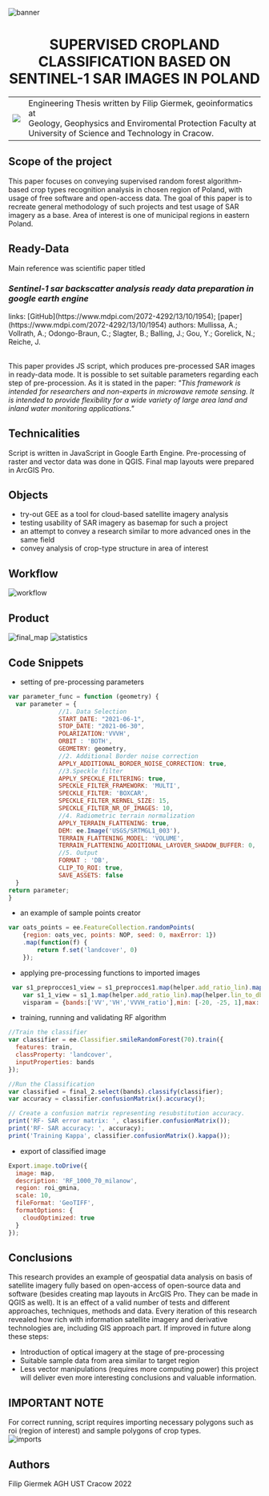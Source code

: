 
![banner](img/baner.png)


<h1 align="center"> SUPERVISED CROPLAND CLASSIFICATION BASED ON SENTINEL-1 SAR IMAGES IN POLAND </h1>

<table>
  <tr>
      <td><img src="img/agh_wggios.png"</img>
    <td> Engineering Thesis written by Filip Giermek, geoinformatics at </br>Geology, Geophysics and Enviromental Protection Faculty at University of Science and Technology in Cracow. </td>
  </tr>
</table> 

## Scope of the project
This paper focuses on conveying supervised random forest algorithm-based crop types recognition analysis in
chosen region of Poland, with usage of free software and open-access data. The goal of this paper is to recreate
general methodology of such projects and test usage of SAR imagery as a base. Area of interest is one of municipal
regions in eastern Poland.

## Ready-Data
Main reference was scientific paper titled
<h3> <strong><em>Sentinel-1 sar backscatter analysis ready data preparation in google earth engine</strong></em> </h3>
links: [GitHub](https://www.mdpi.com/2072-4292/13/10/1954); [paper](https://www.mdpi.com/2072-4292/13/10/1954)
authors: Mullissa, A.; Vollrath, A.; Odongo-Braun, C.; Slagter, B.; Balling, J.; Gou, Y.; Gorelick, N.; Reiche, J. </br></br>

<p> This paper provides JS script, which produces pre-processed SAR images in ready-data mode. It is possible to set suitable parameters regarding each step of pre-procession. As it is stated in the paper: <em> "This framework is intended for researchers and non-experts in microwave remote sensing. It is intended to provide flexibility for a wide variety of large area land and inland water monitoring applications." </em> </p>

## Technicalities
Script is written in JavaScript in Google Earth Engine. Pre-processing of raster and vector data was done in QGIS. Final map layouts were prepared in ArcGIS Pro.

## Objects
- try-out GEE as a tool for cloud-based satellite imagery analysis
- testing usability of SAR imagery as basemap for such a project
- an attempt to convey a research similar to more advanced ones in the same field
- convey analysis of crop-type structure in area of interest

## Workflow

![workflow](img/wf.jpeg)

## Product

![final_map](img/classified_final.png)
![statistics](img/stats.png)

## Code Snippets
- setting of pre-processing parameters
```js
var parameter_func = function (geometry) {
  var parameter = { 
              //1. Data Selection
              START_DATE: "2021-06-1",
              STOP_DATE: "2021-06-30",
              POLARIZATION:'VVVH',
              ORBIT : 'BOTH',
              GEOMETRY: geometry,
              //2. Additional Border noise correction
              APPLY_ADDITIONAL_BORDER_NOISE_CORRECTION: true,
              //3.Speckle filter
              APPLY_SPECKLE_FILTERING: true,
              SPECKLE_FILTER_FRAMEWORK: 'MULTI',
              SPECKLE_FILTER: 'BOXCAR',
              SPECKLE_FILTER_KERNEL_SIZE: 15,
              SPECKLE_FILTER_NR_OF_IMAGES: 10,
              //4. Radiometric terrain normalization
              APPLY_TERRAIN_FLATTENING: true,
              DEM: ee.Image('USGS/SRTMGL1_003'),
              TERRAIN_FLATTENING_MODEL: 'VOLUME',
              TERRAIN_FLATTENING_ADDITIONAL_LAYOVER_SHADOW_BUFFER: 0,
              //5. Output
              FORMAT : 'DB',
              CLIP_TO_ROI: true,
              SAVE_ASSETS: false
  }
return parameter;
}
````

- an example of sample points creator
```js
var oats_points = ee.FeatureCollection.randomPoints(
    {region: oats_vec, points: NOP, seed: 0, maxError: 1})
    .map(function(f) {
        return f.set('landcover', 0)
    });
````

- applying pre-processing functions to imported images
```js
 var s1_preprocces1_view = s1_preprocces1.map(helper.add_ratio_lin).map(helper.lin_to_db2);
    var s1_1_view = s1_1.map(helper.add_ratio_lin).map(helper.lin_to_db2);
    visparam = {bands:['VV','VH','VVVH_ratio'],min: [-20, -25, 1],max: [0, -5, 15]}
````

- training, running and validating RF algorithm
```js
//Train the classifier
var classifier = ee.Classifier.smileRandomForest(70).train({
  features: train,
  classProperty: 'landcover',
  inputProperties: bands
});

//Run the Classification
var classified = final_2.select(bands).classify(classifier);
var accuracy = classifier.confusionMatrix().accuracy();

// Create a confusion matrix representing resubstitution accuracy.
print('RF- SAR error matrix: ', classifier.confusionMatrix());
print('RF- SAR accuracy: ', accuracy);
print('Training Kappa', classifier.confusionMatrix().kappa());
````

- export of classified image
```js
Export.image.toDrive({
  image: map,
  description: 'RF_1000_70_milanow',
  region: roi_gmina,
  scale: 10,
  fileFormat: 'GeoTIFF',
  formatOptions: {
    cloudOptimized: true
  }
});
````

## Conclusions
This research provides an example of geospatial data analysis on basis of satellite imagery fully based on
open-access of open-source data and software (besides creating map layouts in ArcGIS Pro. They can be made in
QGIS as well). It is an effect of a valid number of tests and different approaches, techniques, methods and data.
Every iteration of this research revealed how rich with information satellite imagery and derivative technologies
are, including GIS approach part. If improved in future along these steps:
- Introduction of optical imagery at the stage of pre-processing
- Suitable sample data from area similar to target region
- Less vector manipulations (requires more computing power)
this project will deliver even more interesting conclusions and valuable information.

## IMPORTANT NOTE
For correct running, script requires importing necessary polygons such as roi (region of interest) and sample polygons of crop types. </br>
![imports](img/imports.jpg)

## Authors

Filip Giermek AGH UST Cracow 2022
